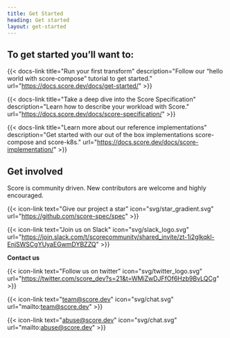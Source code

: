 ```yaml
---
title: Get Started
heading: Get started
layout: get-started
---
```


## To get started you’ll want to:

{{< docs-link title="Run your first transform" description="Follow our “hello world with score-compose” tutorial to get started." url="https://docs.score.dev/docs/get-started/" >}}

{{< docs-link title="Take a deep dive into the Score Specification" description="Learn how to describe your workload with Score." url="https://docs.score.dev/docs/score-specification/" >}}

{{< docs-link title="Learn more about our reference implementations" description="Get started with our out of the box implementations score-compose and score-k8s." url="https://docs.score.dev/docs/score-implementation/" >}}

## Get involved

Score is community driven. New contributors are welcome and highly encouraged.

{{< icon-link text="Give our project a star" icon="svg/star_gradient.svg" url="https://github.com/score-spec/spec" >}}

{{< icon-link text="Join us on Slack" icon="svg/slack_logo.svg" url="https://join.slack.com/t/scorecommunity/shared_invite/zt-1i2glkqkl-EnjSWSCgYUyaEGwmDYBZZQ" >}}

**Contact us**

{{< icon-link text="Follow us on twitter" icon="svg/twitter_logo.svg" url="https://twitter.com/score_dev?s=21&t=WMiZwDJFfOf6Hzb9BvLQCg" >}}

{{< icon-link text="team@score.dev" icon="svg/chat.svg" url="mailto:team@score.dev" >}}

{{< icon-link text="abuse@score.dev" icon="svg/chat.svg" url="mailto:abuse@score.dev" >}}
